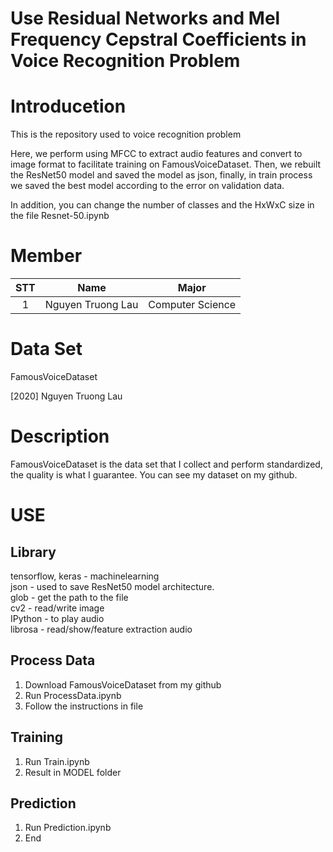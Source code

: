 
Use Residual Networks and Mel Frequency Cepstral Coefficients in Voice Recognition Problem
==========================================================================================

# Introducetion
  
  
This is the repository used to voice recognition problem

Here, we perform using MFCC to extract audio features and convert to image format to facilitate training on FamousVoiceDataset. Then, we rebuilt the ResNet50 model and saved the model as json, finally, in train process we saved the best model according to the error on validation data.

In addition, you can change the number of classes and the HxWxC size in the file Resnet-50.ipynb  

# Member

|STT|Name|Major|
| :---: | :---: | :---: |
|1|Nguyen Truong Lau |Computer Science|
  

# Data Set
  
FamousVoiceDataset

[2020] Nguyen Truong Lau  

# Description
  
FamousVoiceDataset is the data set that I collect and perform standardized, the quality is what I guarantee. You can see my dataset on my github.  

# USE
  

## Library
  
  
tensorflow, keras - machinelearning  
json - used to save ResNet50 model architecture.  
glob - get the path to the file  
cv2 - read/write image  
IPython - to play audio  
librosa - read/show/feature extraction audio
## Process Data
  
  
1) Download FamousVoiceDataset from my github  
2) Run ProcessData.ipynb  
3) Follow the instructions in file
## Training
  
  
1) Run Train.ipynb  
2) Result in MODEL folder
## Prediction
  
  
1) Run Prediction.ipynb  
2) End